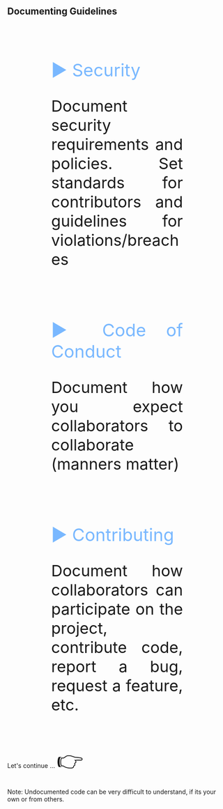 ## Documenting Guidelines

<div style="font-size: 36px; text-align: justify; width: 60%; margin: 0% 20% 0% 20%;">

<br>

<span style='font-size:40px; padding: 0px 20px 0px 0px; color: #79b8ff;'>&#9654; Security</span>

  Document security requirements and policies. Set standards for contributors and guidelines for violations/breaches

<br>

<span style='font-size:40px; padding: 0px 20px 0px 0px; color: #79b8ff;'>&#9654; Code of Conduct</span>

  Document how you expect collaborators to collaborate (manners matter)

<br>

<span style='font-size:40px; padding: 0px 20px 0px 0px; color: #79b8ff;'>&#9654; Contributing</span>

  Document how collaborators can participate on the project, contribute code, report a bug, request a feature, etc.

</div>

<br><br>
Let's continue ...
<span style='font-size:50px;'>&#128073;</span>

<!-- Add some speaker notes -->
Note: Undocumented code can be very difficult to understand, if its your own or from others.
